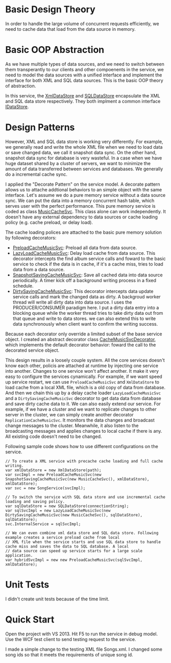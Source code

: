 
# Basic Design Theory

In order to handle the large volume of concurrent requests efficiently, we need to cache data that load from the data source in 
memory. 

# Basic OOP Abstraction

As we have multiple types of data sources, and we need to switch between them transperantly to our clients and other 
compoenents in the service, we need to model the data sources with a unified interface and implement the interface for both XML 
and SQL data sources. This is the basic OOP theory of abstraction. 

In this service, the [XmlDataStore](SongSvc/XmlDataStore.cs) and [SQLDataStore](SongSvc/SQLDataStore.cs) encapsulate the XML and SQL data store respectively. They both 
implment a common interface [IDataStore](SongSvc/IDataStore.cs).

# Design Patterns

However, XML and SQL data store is working very differently. For example, we generally read and write the whole XML file when
we need to load data or save changed data, we call it snapshot data sync. On the other hand, snapshot data sync for database is very wasteful. 
In a case when we have huge dataset shared by a cluster of servers, we want to minimize the amount of data transferred between
services and databases. We generally do a incremental cache sync. 

I applied the "Decorate Pattern" on the service model. A decorate pattern allows us to attache addtional behaviors to an simple
object with the same interface. Let's assume we do a pure memory service without a data source sync. We can put the data into 
a memory concurrent hash table, which serves user with the perfect performance. This pure memory service is coded as 
class [MusicCacheSvc](SongSvc/MusicCacheSvc.cs). This class alone can work independently. It doesn't have any external dependency to data sources or
cache loading policy (e.g. cache preload, or delay load). 

The cache loading polices are attached to the basic pure memory solution by following decorators:
* [PreloadCacheMusicSvc](SongSvc/PreloadCacheMusicSvc.cs): Preload all data from data source. 
* [LazyLoadCacheMusicSvc](SongSvc/LazyLoadCacheMusicSvc.cs): Delay load cache from data source. This decorator intercepts the find album service calls and 
foward to the basic service to check if the data is in cache, if it's a cache miss, tries to load data from a data source.
* [SnapshotSavingCacheMusicSvc](SongSvc/SnapshotSavingCacheMusicSvc.cs): Save all cached data into data source periodically. A timer kick off a background writing
process in a fixed schedule. 
* [DirtySavingCacheMusicSvc](SongSvc/DirtySavingCacheMusicSvc.cs): This decorator intercepts data update service calls and mark the changed data as dirty. A 
backgroud worker thread will write all dirty data into data source. I uses the PRODUCER/CONSUMER paradigm here. I put a dirty
data entry into a blocking queue while the worker thread tries to take dirty data out from that queue and write to data stores.
we can also extend this to write data synchronously when client want to confirm the writing success.

Because each decorator only override a limited subset of the base service object. I created an abstract decorator class 
[CacheMusicSvcDecorator](SongSvc/CacheMusicSvcDecorator.cs), which implements the default decorator behavior: foward the call to the decorated service object. 

This design results in a loosely couple system. All the core services doesn't know each other, policis are attached at runtime
by injecting one service into another. Changes to one service won't affect another. It make it very easy to configure the services cynamically.
For example, if we want speed up service restart, we can use ```PreloadCacheMusicSvc``` and ```XmlDataStore``` to load cache
from a local XML file, which is a old copy of data from database. And then we chain this up by a delay cache loader 
```LazyLoadCacheMusicSvc``` and a ```DirtySavingCacheMusicSvc``` decorator to get data data from database and save dirty cache
data to it. We can also easily extend our service. For example, if we have a cluster and we want to replicate changes to other 
server in the cluster, we can simply create another decorator ```ReplicationCacheMusicSvc```. It monitors the data changes and
broadcast change messages to the cluster. Meanwhile, it also listen to the broadcasting messages and applies changes to local
cache if there is any. All existing code doesn't need to be changed.

Following sample code shows how to use different configurations on the service. 

```
// To create a XML service with precache cache loading and full cache writing.
var xmlDataStore = new XmlDataStore(path);
var svcImpl = new PreloadCacheMusicSvc(new SnapshotSavingCacheMusicSvc(new MusicCacheSvc(), xmlDataStore), xmlDataStore);
var svc = new SongService(svcImpl);

// To switch the service with SQL data store and use incremental cache loading and saving policy.
var sqlDataStore = new SQLDataStore(connectionString);
var sqlSvcImpl = new LazyLoadCacheMusicSvc(new DirtySavingCacheMusicSvc(new MusicCacheSvc(), sqlDataStore), sqlDataStore);
svc.InternalService = sqlSvcImpl;

// We can even combine xml data store and SQL data store. Following example creates a service preload cache from local 
// XML file when the service starts and use SQL data store to handle cache miss and saves the data to SQL database. A local
// data source can speed up service starts for a large scale application.
var hybridSvcImpl = new new PreloadCacheMusicSvc(sqlSvcImpl, xmlDataStore); 
```

# Unit Tests

I didn't create unit tests because of the time limit. 

# Quick Start

Open the project with VS 2013. Hit F5 to run the service in debug model. Use the WCF test client to send testing request to 
the service. 

I made a simple change to the testing XML file Songs.xml. I changed some song ids so that it meets the requirements of unique song id.



